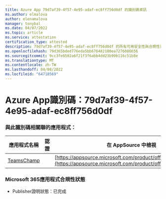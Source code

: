 ```yaml
---
title: Azure App 79d7af39-4f57-4e95-adaf-ec8ff756d0df 的識別碼資訊
ms.author: elmalova
author: elenamalova
manager: tonybal
ms.date: 04/07/2022
ms.topic: article
ms.service: attestation
certification_type: attested
description: 79d7af39-4f57-4e95-adaf-ec8ff756d0df 的所有可用安全性與合規性資訊。
ms.openlocfilehash: 79d365bded776eda5bb676482100ea7276086656
ms.sourcegitcommit: 9cc3fe8502a6f21f3f6abb4dd23b99b116c51b8e
ms.translationtype: MT
ms.contentlocale: zh-TW
ms.lasthandoff: 04/08/2022
ms.locfileid: "64718569"
---
```

# <a name="azure-app-id-79d7af39-4f57-4e95-adaf-ec8ff756d0df"></a>Azure App識別碼：79d7af39-4f57-4e95-adaf-ec8ff756d0df


### <a name="apps-associated-with-this-id"></a>與此識別碼相關聯的應用程式：
| **應用程式名稱** | **認證** | **在 AppSource 中檢視** |
|--------------|---------------|-----------------------|
| [TeamsChamp](../forward/WA200001487.md) |  | [https://appsource.microsoft.com/product/office/WA200001487](https://appsource.microsoft.com/product/office/WA200001487) |

### <a name="microsoft-365-app-compliance-status"></a>Microsoft 365應用程式合規性狀態
- Publisher證明狀態：已完成
